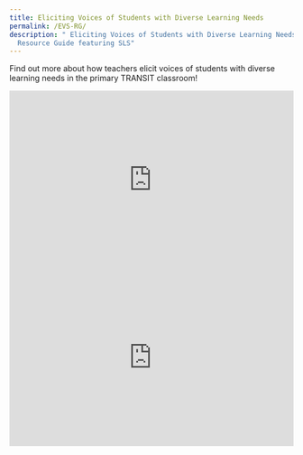 ```yaml
---
title: Eliciting Voices of Students with Diverse Learning Needs
permalink: /EVS-RG/
description: " Eliciting Voices of Students with Diverse Learning Needs - A
  Resource Guide featuring SLS"
---
```

Find out more about how teachers elicit voices of students with diverse learning needs in the primary TRANSIT classroom!

<iframe width="100%" height="315" src="https://www.youtube.com/embed/rK1Bn_mAkfY" title="YouTube video player" frameborder="0" allow="accelerometer; autoplay; clipboard-write; encrypted-media; gyroscope; picture-in-picture" allowfullscreen></iframe>

<iframe width="100%" height="315" src="https://www.youtube.com/embed/dDyf9ekgT-E" title="YouTube video player" frameborder="0" allow="accelerometer; autoplay; clipboard-write; encrypted-media; gyroscope; picture-in-picture" allowfullscreen></iframe>